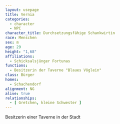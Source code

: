 ```yaml
---
layout: usepage
title: Vernia
categories:
  - character
  - NPC
character_title: Durchsetzungsfähige Schankwirtin
race: Menschen
sex: m
age: 29
height: "1,68"
affiliations:
  - Schicksalsjünger Fortunas
functions:
  - Besitzerin der Taverne "Blaues Vöglein"
class: Bürger
homes:
  - Schachendorf
alignment: NG
alive: true
relationships:
  - [ Gretchen, kleine Schwester ]
---
```


Besitzerin einer Taverne in der Stadt